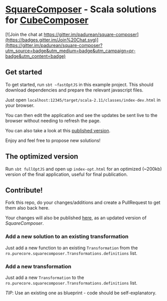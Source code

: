 # [SquareComposer](http://purecore.ro/square-composer) - Scala solutions for [CubeComposer](http://david-peter.de/cube-composer) 

[![Join the chat at https://gitter.im/padurean/square-composer](https://badges.gitter.im/Join%20Chat.svg)](https://gitter.im/padurean/square-composer?utm_source=badge&utm_medium=badge&utm_campaign=pr-badge&utm_content=badge)

## Get started

To get started, run `sbt ~fastOptJS` in this example project.
This should download dependencies and prepare the relevant javascript files.

Just open `localhost:12345/target/scala-2.11/classes/index-dev.html` in your browser.

You can then edit the application and see the updates be sent live to the browser
without needing to refresh the page.

You can also take a look at this [published version](http://purecore.ro/square-composer).

Enjoy and feel free to propose new solutions!

## The optimized version

Run `sbt fullOptJS` and open up `index-opt.html` for an optimized (~200kb) version
of the final application, useful for final publication.

## Contribute!

Fork this repo, do your changes/additions and create a PullRequest to get them
also back here.

Your changes will also be published [here](http://purecore.ro/square-composer),
as an updated version of _SquareComposer_.

### Add a new solution to an existing transformation

Just add a new function to an existing `Transformation` from the `ro.purecore.squarecomposer.Transformations.definitions` list.

### Add a new transformation

Just add a new `Transformation` to the `ro.purecore.squarecomposer.Transformations.definitions` list.

_TIP_: Use an existing one as blueprint - code should be self-explanatory.
